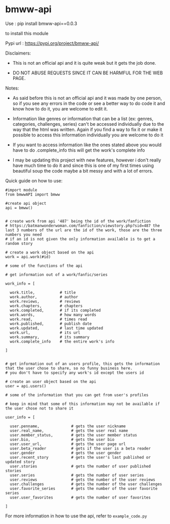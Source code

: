 # bmww-api

Use : pip install bmww-api==0.0.3 

to install this module

Pypi url : https://pypi.org/project/bmww-api/

Disclaimers: 

- This is not an official api and it is quite weak but it gets the job done. 

- DO NOT ABUSE REQUESTS SINCE IT CAN BE HARMFUL FOR THE WEB PAGE.


Notes:


- As said before this is not an official api and it was made by one person, so if you see any errors in the code or see a better way to do code it and know how to do it, you are welcome to edit it.


- Information like genres or information that can be a list (ex: genres, categories, challenges, series) can't be accessed individually due to the way that the html was written. Again if you find a way to fix it or make it possible to access this information individually you are welcome to do it


- If you want to access information like the ones stated above you would have to do .complete_info this will get the work's complete info 


- I may be updating this project with new features, however i don't really have much time to do it and since this is one of my first times using beautiful soup the code maybe a bit messy and with a lot of errors.


Quick guide on how to use:

```
#import module
from bmwwAPI import bmww

#create api object
api = bmww()


# create work from api '487' being the id of the work/fanfiction
# https://batmanwonderwoman.com/fanfiction/viewstory.php?sid=487 the last 3 numbers of the url are the id of the work, those are the three numbers you need
# if an id is not given the only information available is to get a random story

# create a work object based on the api
work = api.work(#id)

# some of the functions of the api

# get information out of a work/fanfic/series

work_info = [
  
  work.title,           # title
  work.author,          # author
  work.reviews,         # reviews
  work.chapters,        # chapters
  work.completed,       # if its completed
  work.words,           # how many words
  work.read,            # times read
  work.published,       # publish date
  work.updated,         # last time updated
  work.url,             # its url
  work.summary,         # its summary
  work.complete_info    # the entire work's info

]


# get information out of an users profile, this gets the information that the user chose to share, so no funny business here.
# you don't have to specify any work's id except the users id

# create an user object based on the api
user = api.users()

# some of the information that you can get from user's profiles

# keep in mind that some of this information may not be available if the user chose not to share it

user_info = [
  
  user.penname,              # gets the user nickname
  user.real_name,            # gets the user real name   
  user.member_status,        # gets the user member status 
  user.bio,                  # gets the user bio
  user.user_url,             # gets the user page url
  user.beta_reader           # gets if the user is a beta reader
  user.gender                # gets the user gender 
  user.recent_story          # gets the user's last published or updated story 
  user.stories               # gets the number of user published stories
  user.series                # gets the number of user series
  user.reviews               # gets the number of the user reviews
  user.challenges            # gets the number of the user challenges
  user.favorite_series       # gets the number of the user favorite series
  user.user_favorites        # gets the number of user favorites
  
]

```

For more information in how to use the api, refer to ```example_code.py```
